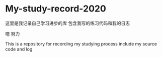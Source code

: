 # My-study-record-2020
这里是我记录自己学习进步的库
包含我写的练习代码和我的日志

嗯 努力

This is a repository for recording my studying process
include my source code and log
